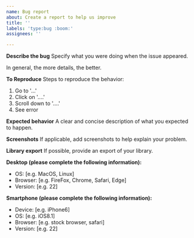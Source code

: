 ```yaml
---
name: Bug report
about: Create a report to help us improve
title: ''
labels: 'type:bug :boom:'
assignees: ''

---
```


**Describe the bug**
Specify what you were doing when the issue appeared. 

In general, the more details, the better.

**To Reproduce**
Steps to reproduce the behavior:
1. Go to '...'
2. Click on '....'
3. Scroll down to '....'
4. See error

**Expected behavior**
A clear and concise description of what you expected to happen.

**Screenshots**
If applicable, add screenshots to help explain your problem.

**Library export**
If possible, provide an export of your library.

**Desktop (please complete the following information):**
 - OS: [e.g. MacOS, Linux]
 - Browser: [e.g. FireFox, Chrome, Safari, Edge]
 - Version: [e.g. 22]

**Smartphone (please complete the following information):**
 - Device: [e.g. iPhone6]
 - OS: [e.g. iOS8.1]
 - Browser: [e.g. stock browser, safari]
 - Version: [e.g. 22]
